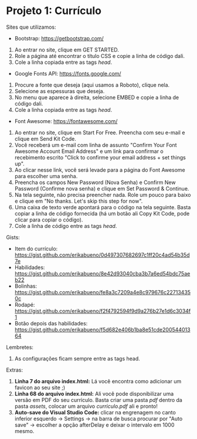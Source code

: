 # Projeto 1: Currículo

Sites que utilizamos:

- Bootstrap: https://getbootstrap.com/

1. Ao entrar no site, clique em GET STARTED. 
2. Role a página até encontrar o título CSS e copie a linha de código dali. 
3. Cole a linha copiada entre as tags *head*.

- Google Fonts API: https://fonts.google.com/

1. Procure a fonte que deseja (aqui usamos a Roboto), clique nela. 
2. Selecione as espessuras que deseja. 
3. No menu que aparece à direita, selecione EMBED e copie a linha de código dali. 
4. Cole a linha copiada entre as tags *head*.

- Font Awesome: https://fontawesome.com/

1. Ao entrar no site, clique em Start For Free. Preencha com seu e-mail e clique em Send Kit Code. 
2. Você receberá um e-mail com linha de assunto "Confirm Your Font Awesome Account Email Address" e um link para confirmar o recebimento escrito "Click to confirme your email address + set things up". 
3. Ao clicar nesse link, você será levade para a página do Font Awesome para escolher uma senha.
4. Preencha os campos New Password (Nova Senha) e Confirm New Password (Confirme nova senha) e clique em Set Password & Continue.
5. Na tela seguinte, não precisa preencher nada. Role um pouco para baixo e clique em "No thanks. Let's skip this step for now".
6. Uma caixa de texto verde apontará para o código na tela seguinte. Basta copiar a linha de código fornecida (há um botão ali Copy Kit Code, pode clicar para copiar o código).
7. Cole a linha de código entre as tags *head*.

Gists:

- Item do currículo: https://gist.github.com/erikabueno/0d497307682697c1ff20c4ad54b35d7e
- Habilidades: https://gist.github.com/erikabueno/8e42d93040cba3b7a6ed54bdc75aeb22
- Bolinhas: https://gist.github.com/erikabueno/fe8a3c7209a4e8c979676c227134350c
- Rodapé: https://gist.github.com/erikabueno/f2f4792594f9d9a276b27e1d6c3034f1
- Botão depois das habilidades: https://gist.github.com/erikabueno/f5d682e406b1ba8e51cde20054401364 

Lembretes:

1. As configurações ficam sempre entre as tags head.

Extras:

1. **Linha 7 do arquivo index.html:** Lá você encontra como adicionar um favicon ao seu site ;)
2. **Linha 68 do arquivo index.html:** Ali você pode disponibilizar uma versão em PDF do seu currículo. Basta criar uma pasta *pdf* dentro da pasta *assets*, colocar um arquivo *curriculo.pdf* ali e pronto! 
3. **Auto-save do Visual Studio Code:** clicar na engrenagem no canto inferior esquerdo -> Settings -> na barra de busca procurar por "Auto save" -> escolher a opção afterDelay e deixar o intervalo em 1000 mesmo.
